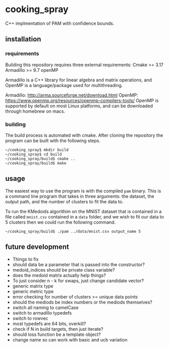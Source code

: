 # cooking_spray
C++ implmentation of PAM with confidence bounds.

## installation
### requirements
Building this repository requires three external requirements: 
Cmake >= 3.17
Armadillo >= 9.7
openMP

Armadillo is a C++ library for linear algebra and matrix operations, and OpenMP is 
a language/package used for multithreading.

Armadillo: http://arma.sourceforge.net/download.html
OpenMP: https://www.openmp.org/resources/openmp-compilers-tools/
OpenMP is supported by default on most Linux platforms, and can be downloaded through
homebrew on macs.

### building
The build process is automated with cmake. After cloning the repository the program
can be built with the following steps.
```
~/cooking_spray$ mkdir build
~/cooking_spray$ cd build
~/cooking_spray/build$ cmake ..
~/cooking_spray/build$ make
```

## usage
The easiest way to use the program is with the compiled `pam` binary. This is a command 
line program that takes in three arguments: the dataset, the output path, and the number 
of clusters to fit the data to.

To run the KMedoids algorithim on the MNIST dataset that is contained in a file called 
`mnist.csv` contained in a `data` folder, and we wish to fit our data to 5 clusters then
we could run the following command.
```
~/cooking_spray/build$ ./pam ../data/mnist.csv output_name 5
```

## future development
* Things to fix
* should data be a parameter that is passed into the constructor?
* medoid_indices should be private class variable?
* does the medoid matrix actually help things?
* To just consider n - k for swaps, just change candidate vector?
* generic matrix type
* generic metric type
* error checking for number of clusters >= unique data points
* should the mediods be index numbers or the mediods themselves?
* switch all naming to camelCase
* switch to armadillo typedefs
* switch to rowvec
* most typedefs are 64 bits, overkill?
* check if N in build targets, then just iterate?
* should loss function be a template object?
* change name so can work with basic and ucb variation